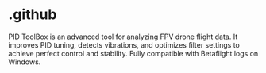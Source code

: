 # .github
PID ToolBox is an advanced tool for analyzing FPV drone flight data. It improves PID tuning, detects vibrations, and optimizes filter settings to achieve perfect control and stability. Fully compatible with Betaflight logs on Windows.  

